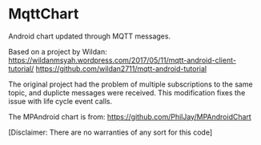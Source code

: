 # MqttChart
Android chart updated through MQTT messages.

Based on a project by Wildan:
https://wildanmsyah.wordpress.com/2017/05/11/mqtt-android-client-tutorial/ 
https://github.com/wildan2711/mqtt-android-tutorial

The original project had the problem of multiple subscriptions to the same topic, and duplicte messages were received.
This modification fixes the issue with life cycle event calls.

The MPAndroid chart is from:
https://github.com/PhilJay/MPAndroidChart

[Disclaimer: There are no warranties of any sort for this code]
